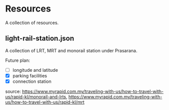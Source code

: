 # Resources
A collection of resources.

## light-rail-station.json
A collection of LRT, MRT and monorail station under Prasarana. 

Future plan:
- [ ] longitude and latitude
- [x] parking facilities
- [x] connection station

source: https://www.myrapid.com.my/traveling-with-us/how-to-travel-with-us/rapid-kl/monorail-and-lrts, https://www.myrapid.com.my/traveling-with-us/how-to-travel-with-us/rapid-kl/mrt